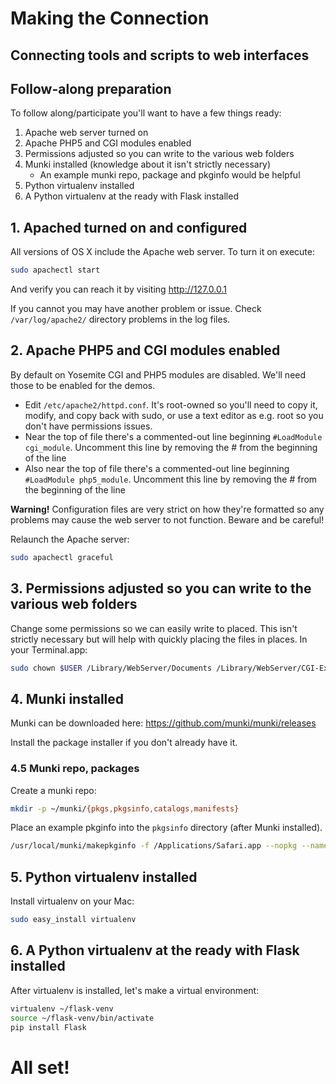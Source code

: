 # Making the Connection
## Connecting tools and scripts to web interfaces

## Follow-along preparation

To follow along/participate you'll want to have a few things ready:

1. Apache web server turned on
2. Apache PHP5 and CGI modules enabled
3. Permissions adjusted so you can write to the various web folders
4. Munki installed (knowledge about it isn't strictly necessary)
   - An example munki repo, package and pkginfo would be helpful
5. Python virtualenv installed
6. A Python virtualenv at the ready with Flask installed

## 1. Apached turned on and configured

All versions of OS X include the Apache web server. To turn it on execute:

```bash
sudo apachectl start
```

And verify you can reach it by visiting http://127.0.0.1

If you cannot you may have another problem or issue. Check `/var/log/apache2/` directory problems in the log files.

## 2. Apache PHP5 and CGI modules enabled

By default on Yosemite CGI and PHP5 modules are disabled. We'll need those to be enabled for the demos.

- Edit `/etc/apache2/httpd.conf`. It's root-owned so you'll need to copy it, modify, and copy back with sudo, or use a text editor as e.g. root so you don't have permissions issues.
- Near the top of file there's a commented-out line beginning `#LoadModule cgi_module`. Uncomment this line by removing the # from the beginning of the line
- Also near the top of file there's a commented-out line beginning `#LoadModule php5_module`. Uncomment this line by removing the # from the beginning of the line

**Warning!** Configuration files are very strict on how they're formatted so any problems may cause the web server to not function. Beware and be careful!

Relaunch the Apache server:

```bash
sudo apachectl graceful
```

## 3. Permissions adjusted so you can write to the various web folders

Change some permissions so we can easily write to placed. This isn't strictly necessary but will help with quickly placing the files in places. In your Terminal.app:

```bash
sudo chown $USER /Library/WebServer/Documents /Library/WebServer/CGI-Executables
```

## 4. Munki installed

Munki can be downloaded here: https://github.com/munki/munki/releases

Install the package installer if you don't already have it.

### 4.5 Munki repo, packages

Create a munki repo:

```bash
mkdir -p ~/munki/{pkgs,pkgsinfo,catalogs,manifests}
```

Place an example pkginfo into the `pkgsinfo` directory (after Munki installed).

```bash
/usr/local/munki/makepkginfo -f /Applications/Safari.app --nopkg --name Safari > ~/munki/pkgsinfo/Safari-test.pkginfo
```

## 5. Python virtualenv installed

Install virtualenv on your Mac:

```bash
sudo easy_install virtualenv
```

## 6. A Python virtualenv at the ready with Flask installed

After virtualenv is installed, let's make a virtual environment:

```bash
virtualenv ~/flask-venv
source ~/flask-venv/bin/activate
pip install Flask
```

# All set!
